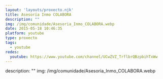 ```yaml
---
layout: 'layouts/proxecto.njk'
title: Asesoría Inmo COLABORA
description: ""
img: /img/comunidade/Asesoria_Inmo_COLABORA.webp
date: 2015-05-18 10:46:35
platform: youtube
type: proxecto
tags:
  - youtube
redes:
  youtube: https://www.youtube.com/channel/UCwZVZ_TrflbrQBzpbihTxWw
---
```

description: ""
img: /img/comunidade/Asesoria_Inmo_COLABORA.webp
